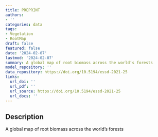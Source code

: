 ```yaml
---
title: PREPRINT
authors:
- ''
categories: data
tags:
- Vegetation
- RootMap
draft: false
featured: false
date: '2024-02-07'
lastmod: '2024-02-07'
summary: A global map of root biomass across the world’s forests
model_repository: ''
data_repository: https://doi.org/10.5194/essd-2021-25
links:
  url_doi: ''
  url_pdf: ''
  url_source: https://doi.org/10.5194/essd-2021-25
  url_docs: ''
---
```


## Description

A global map of root biomass across the world’s forests

